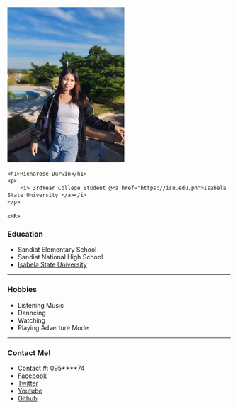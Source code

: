 <!DOCTYPE html>
<html lang="en">
<head>
    <meta charset="UTF-8">
    <meta http-equiv="X-UA-Compatible" content="IE=edge">
    <meta name="viewport" content="width=device-width, initial-scale=1.0">
</head>
<body>
    <img src="rose.jpg" alt="Durwin_Rienarose" height="350">
    
    <h1>Rienarose Durwin</h1>
    <p>
        <i> 3rdYear College Student @<a href="https://isu.edu.ph">Isabela State University </a></i>
    </p>

    <HR>
<h3>Education</h3>
<ul>
    <li>Sandiat Elementary School</li>
    <li> Sandiat National High School </li>
    <li><a href="https://isu.edu.ph"> Isabela State University </a></li>
</ul>

<hr>

<h3> Hobbies </h3>
<ul>
    <li> Listening Music </li>
    <li> Danncing </li>
    <li> Watching</li>
    <li> Playing Adverture Mode </li>
</ul>
<Hr>
<h3>Contact Me!</h3>
<ul>
    <li>Contact #: 095****74</li>
    <li><a href="notweb.html">Facebook</a></li>
    <li><a href="notweb.html">Twitter</a></li>
    <li><a href="notweb.html">Youtube</a> </li>
    <li><a href="notweb.html"> Github</a></li>
</ul>

</body>
</html>
